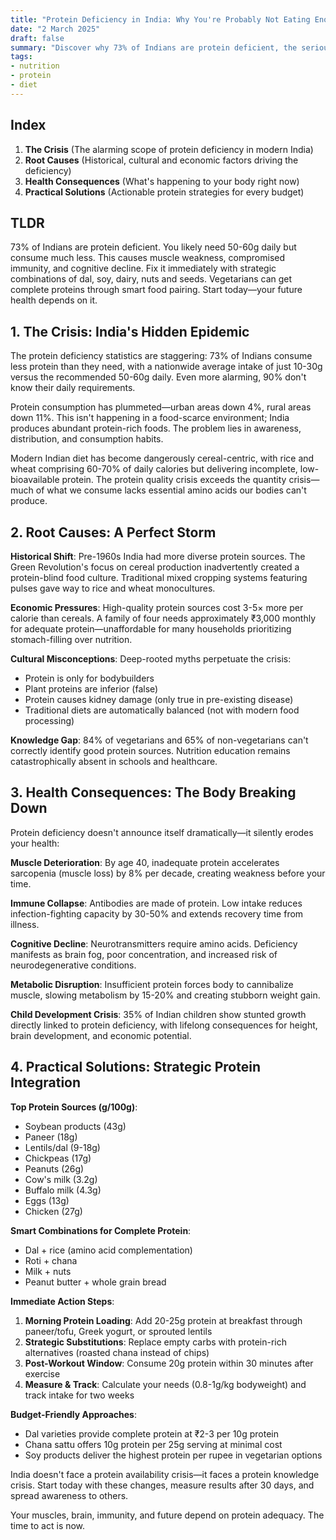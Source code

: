 ```yaml
---
title: "Protein Deficiency in India: Why You're Probably Not Eating Enough"
date: "2 March 2025"
draft: false
summary: "Discover why 73% of Indians are protein deficient, the serious health consequences, and practical solutions that work for every budget."
tags:
- nutrition
- protein
- diet
---
```


## Index
1. **The Crisis** (The alarming scope of protein deficiency in modern India)
2. **Root Causes** (Historical, cultural and economic factors driving the deficiency)
3. **Health Consequences** (What's happening to your body right now)
4. **Practical Solutions** (Actionable protein strategies for every budget)

## TLDR
73% of Indians are protein deficient. You likely need 50-60g daily but consume much less. This causes muscle weakness, compromised immunity, and cognitive decline. Fix it immediately with strategic combinations of dal, soy, dairy, nuts and seeds. Vegetarians can get complete proteins through smart food pairing. Start today—your future health depends on it.

## 1. The Crisis: India's Hidden Epidemic

The protein deficiency statistics are staggering: 73% of Indians consume less protein than they need, with a nationwide average intake of just 10-30g versus the recommended 50-60g daily. Even more alarming, 90% don't know their daily requirements.

Protein consumption has plummeted—urban areas down 4%, rural areas down 11%. This isn't happening in a food-scarce environment; India produces abundant protein-rich foods. The problem lies in awareness, distribution, and consumption habits.

Modern Indian diet has become dangerously cereal-centric, with rice and wheat comprising 60-70% of daily calories but delivering incomplete, low-bioavailable protein. The protein quality crisis exceeds the quantity crisis—much of what we consume lacks essential amino acids our bodies can't produce.

## 2. Root Causes: A Perfect Storm

**Historical Shift**: Pre-1960s India had more diverse protein sources. The Green Revolution's focus on cereal production inadvertently created a protein-blind food culture. Traditional mixed cropping systems featuring pulses gave way to rice and wheat monocultures.

**Economic Pressures**: High-quality protein sources cost 3-5× more per calorie than cereals. A family of four needs approximately ₹3,000 monthly for adequate protein—unaffordable for many households prioritizing stomach-filling over nutrition.

**Cultural Misconceptions**: Deep-rooted myths perpetuate the crisis:
- Protein is only for bodybuilders
- Plant proteins are inferior (false)
- Protein causes kidney damage (only true in pre-existing disease)
- Traditional diets are automatically balanced (not with modern food processing)

**Knowledge Gap**: 84% of vegetarians and 65% of non-vegetarians can't correctly identify good protein sources. Nutrition education remains catastrophically absent in schools and healthcare.

## 3. Health Consequences: The Body Breaking Down

Protein deficiency doesn't announce itself dramatically—it silently erodes your health:

**Muscle Deterioration**: By age 40, inadequate protein accelerates sarcopenia (muscle loss) by 8% per decade, creating weakness before your time.

**Immune Collapse**: Antibodies are made of protein. Low intake reduces infection-fighting capacity by 30-50% and extends recovery time from illness.

**Cognitive Decline**: Neurotransmitters require amino acids. Deficiency manifests as brain fog, poor concentration, and increased risk of neurodegenerative conditions.

**Metabolic Disruption**: Insufficient protein forces body to cannibalize muscle, slowing metabolism by 15-20% and creating stubborn weight gain.

**Child Development Crisis**: 35% of Indian children show stunted growth directly linked to protein deficiency, with lifelong consequences for height, brain development, and economic potential.

## 4. Practical Solutions: Strategic Protein Integration

**Top Protein Sources (g/100g)**:
- Soybean products (43g)
- Paneer (18g)
- Lentils/dal (9-18g)
- Chickpeas (17g)
- Peanuts (26g)
- Cow's milk (3.2g)
- Buffalo milk (4.3g)
- Eggs (13g)
- Chicken (27g)

**Smart Combinations for Complete Protein**:
- Dal + rice (amino acid complementation)
- Roti + chana
- Milk + nuts
- Peanut butter + whole grain bread

**Immediate Action Steps**:
1. **Morning Protein Loading**: Add 20-25g protein at breakfast through paneer/tofu, Greek yogurt, or sprouted lentils
2. **Strategic Substitutions**: Replace empty carbs with protein-rich alternatives (roasted chana instead of chips)
3. **Post-Workout Window**: Consume 20g protein within 30 minutes after exercise
4. **Measure & Track**: Calculate your needs (0.8-1g/kg bodyweight) and track intake for two weeks

**Budget-Friendly Approaches**:
- Dal varieties provide complete protein at ₹2-3 per 10g protein
- Chana sattu offers 10g protein per 25g serving at minimal cost
- Soy products deliver the highest protein per rupee in vegetarian options

India doesn't face a protein availability crisis—it faces a protein knowledge crisis. Start today with these changes, measure results after 30 days, and spread awareness to others.

Your muscles, brain, immunity, and future depend on protein adequacy. The time to act is now.